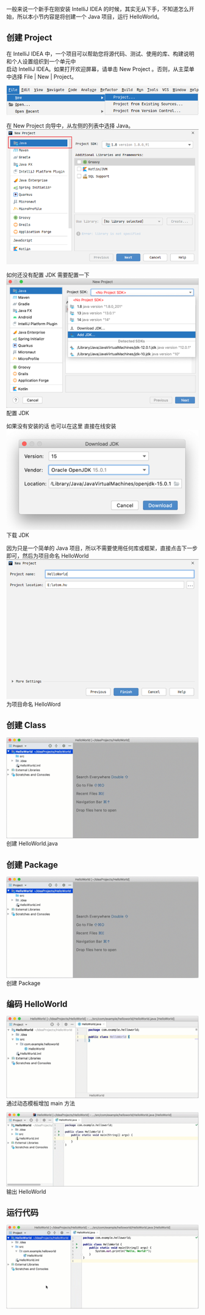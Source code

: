 一般来说一个新手在刚安装 IntelliJ IDEA 的时候，其实无从下手，不知道怎么开始，所以本小节内容是将创建一个 Java 项目，运行 HelloWorld。

## 创建 Project
在 IntelliJ IDEA 中，一个项目可以帮助您将源代码、测试、使用的库、构建说明和个人设置组织到一个单元中<br />启动 IntelliJ IDEA。如果打开欢迎屏幕，请单击 New Project 。否则，从主菜单中选择 File | New | Project。

![image.png](./images/first-java-idea/ade6c1d1e174b4b932005dc86aaeb374.png)

在 New Project 向导中，从左侧的列表中选择 Java。<br />![image.png](./images/first-java-idea/fee88abdb064544ef95b5669f2f06314.png)

如何还没有配置 JDK 需要配置一下<br />![java-t-create-new-project.png](./images/first-java-idea/4c713e613372d365b879b52d90d04050.png)<br />配置 JDK

如果没有安装的话 也可以在这里 直接在线安装<br />![download-jdk.png](./images/first-java-idea/28a3480cc13579bcc16121b911c1fa5a.png)<br />下载 JDK

因为只是一个简单的 Java 项目，所以不需要使用任何库或框架，直接点击下一步即可，然后为项目命名 HelloWorld<br />![image.png](./images/first-java-idea/f8b7345c563e0ad4d074351f28fc9e16.png)<br />为项目命名 HelloWord

## 创建 Class

![48ce293f-c617-42b9-8313-8f6db998604b-1607334071520.gif](./images/first-java-idea/49b96c821aa62e45721efe1d26adc0ef.gif)<br />创建 HelloWorld.java

## 创建 Package

![48ce293f-c617-42b9-8313-8f6db998604b.gif](./images/first-java-idea/0def9df6c440b79ca841e9e843dc4929.gif)<br />创建 Package

## 编码 HelloWorld

![5eedd822-581b-4af7-8bee-67c70cf4ee50.gif](./images/first-java-idea/9b1a65f26fb2ef2c9452dd29888fe05f.gif)<br />通过动态模板增加 main 方法

![26dc1490-7527-4c01-a19f-959de550da2e.gif](./images/first-java-idea/8a9526427192bf6e4ad894307f7e9469.gif)<br />输出 HelloWorld
## 
## 运行代码

![82c13843-d559-4200-8ced-bda71d1c0e7a.gif](./images/first-java-idea/5dba12a68844dbad00373749012312e2.gif)